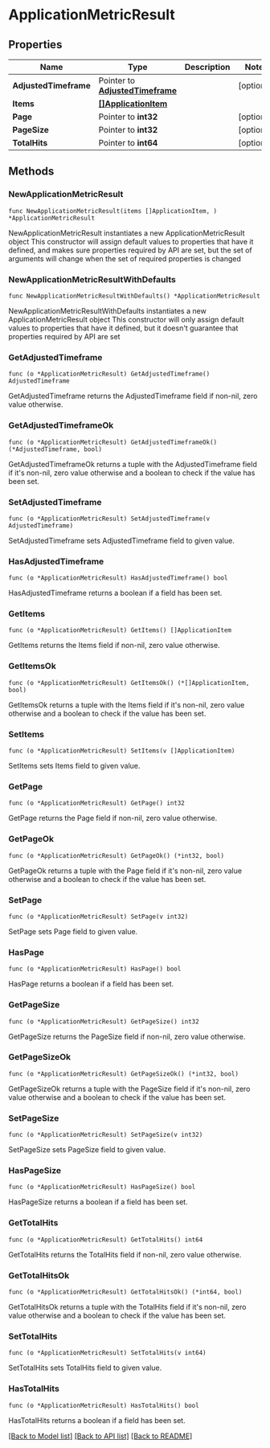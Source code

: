 # ApplicationMetricResult

## Properties

Name | Type | Description | Notes
------------ | ------------- | ------------- | -------------
**AdjustedTimeframe** | Pointer to [**AdjustedTimeframe**](AdjustedTimeframe.md) |  | [optional] 
**Items** | [**[]ApplicationItem**](ApplicationItem.md) |  | 
**Page** | Pointer to **int32** |  | [optional] 
**PageSize** | Pointer to **int32** |  | [optional] 
**TotalHits** | Pointer to **int64** |  | [optional] 

## Methods

### NewApplicationMetricResult

`func NewApplicationMetricResult(items []ApplicationItem, ) *ApplicationMetricResult`

NewApplicationMetricResult instantiates a new ApplicationMetricResult object
This constructor will assign default values to properties that have it defined,
and makes sure properties required by API are set, but the set of arguments
will change when the set of required properties is changed

### NewApplicationMetricResultWithDefaults

`func NewApplicationMetricResultWithDefaults() *ApplicationMetricResult`

NewApplicationMetricResultWithDefaults instantiates a new ApplicationMetricResult object
This constructor will only assign default values to properties that have it defined,
but it doesn't guarantee that properties required by API are set

### GetAdjustedTimeframe

`func (o *ApplicationMetricResult) GetAdjustedTimeframe() AdjustedTimeframe`

GetAdjustedTimeframe returns the AdjustedTimeframe field if non-nil, zero value otherwise.

### GetAdjustedTimeframeOk

`func (o *ApplicationMetricResult) GetAdjustedTimeframeOk() (*AdjustedTimeframe, bool)`

GetAdjustedTimeframeOk returns a tuple with the AdjustedTimeframe field if it's non-nil, zero value otherwise
and a boolean to check if the value has been set.

### SetAdjustedTimeframe

`func (o *ApplicationMetricResult) SetAdjustedTimeframe(v AdjustedTimeframe)`

SetAdjustedTimeframe sets AdjustedTimeframe field to given value.

### HasAdjustedTimeframe

`func (o *ApplicationMetricResult) HasAdjustedTimeframe() bool`

HasAdjustedTimeframe returns a boolean if a field has been set.

### GetItems

`func (o *ApplicationMetricResult) GetItems() []ApplicationItem`

GetItems returns the Items field if non-nil, zero value otherwise.

### GetItemsOk

`func (o *ApplicationMetricResult) GetItemsOk() (*[]ApplicationItem, bool)`

GetItemsOk returns a tuple with the Items field if it's non-nil, zero value otherwise
and a boolean to check if the value has been set.

### SetItems

`func (o *ApplicationMetricResult) SetItems(v []ApplicationItem)`

SetItems sets Items field to given value.


### GetPage

`func (o *ApplicationMetricResult) GetPage() int32`

GetPage returns the Page field if non-nil, zero value otherwise.

### GetPageOk

`func (o *ApplicationMetricResult) GetPageOk() (*int32, bool)`

GetPageOk returns a tuple with the Page field if it's non-nil, zero value otherwise
and a boolean to check if the value has been set.

### SetPage

`func (o *ApplicationMetricResult) SetPage(v int32)`

SetPage sets Page field to given value.

### HasPage

`func (o *ApplicationMetricResult) HasPage() bool`

HasPage returns a boolean if a field has been set.

### GetPageSize

`func (o *ApplicationMetricResult) GetPageSize() int32`

GetPageSize returns the PageSize field if non-nil, zero value otherwise.

### GetPageSizeOk

`func (o *ApplicationMetricResult) GetPageSizeOk() (*int32, bool)`

GetPageSizeOk returns a tuple with the PageSize field if it's non-nil, zero value otherwise
and a boolean to check if the value has been set.

### SetPageSize

`func (o *ApplicationMetricResult) SetPageSize(v int32)`

SetPageSize sets PageSize field to given value.

### HasPageSize

`func (o *ApplicationMetricResult) HasPageSize() bool`

HasPageSize returns a boolean if a field has been set.

### GetTotalHits

`func (o *ApplicationMetricResult) GetTotalHits() int64`

GetTotalHits returns the TotalHits field if non-nil, zero value otherwise.

### GetTotalHitsOk

`func (o *ApplicationMetricResult) GetTotalHitsOk() (*int64, bool)`

GetTotalHitsOk returns a tuple with the TotalHits field if it's non-nil, zero value otherwise
and a boolean to check if the value has been set.

### SetTotalHits

`func (o *ApplicationMetricResult) SetTotalHits(v int64)`

SetTotalHits sets TotalHits field to given value.

### HasTotalHits

`func (o *ApplicationMetricResult) HasTotalHits() bool`

HasTotalHits returns a boolean if a field has been set.


[[Back to Model list]](../README.md#documentation-for-models) [[Back to API list]](../README.md#documentation-for-api-endpoints) [[Back to README]](../README.md)


